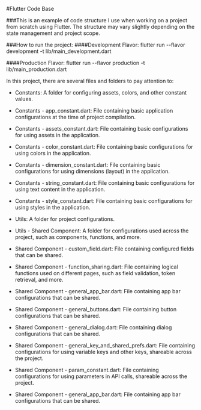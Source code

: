 #Flutter Code Base

###This is an example of code structure I use when working on a project from scratch using Flutter. The structure may vary slightly depending on the state management and project scope.

###How to run the project:
####Development Flavor:
flutter run --flavor development -t lib/main_development.dart

####Production Flavor:
flutter run --flavor production -t lib/main_production.dart

In this project, there are several files and folders to pay attention to:

* Constants: A folder for configuring assets, colors, and other constant values.

* Constants - app_constant.dart:
  File containing basic application configurations at the time of project compilation.

* Constants - assets_constant.dart:
  File containing basic configurations for using assets in the application.

* Constants - color_constant.dart:
  File containing basic configurations for using colors in the application.

* Constants - dimension_constant.dart:
  File containing basic configurations for using dimensions (layout) in the application.

* Constants - string_constant.dart:
  File containing basic configurations for using text content in the application.

* Constants - style_constant.dart:
  File containing basic configurations for using styles in the application.

* Utils: A folder for project configurations.

* Utils - Shared Component: A folder for configurations used across the project, such as components, functions, and more.

* Shared Component - custom_field.dart:
  File containing configured fields that can be shared.

* Shared Component - function_sharing.dart:
  File containing logical functions used on different pages, such as field validation, token retrieval, and more.

* Shared Component - general_app_bar.dart:
  File containing app bar configurations that can be shared.

* Shared Component - general_buttons.dart:
  File containing button configurations that can be shared.

* Shared Component - general_dialog.dart:
  File containing dialog configurations that can be shared.

* Shared Component - general_key_and_shared_prefs.dart:
  File containing configurations for using variable keys and other keys, shareable across the project.

* Shared Component - param_constant.dart:
  File containing configurations for using parameters in API calls, shareable across the project.

* Shared Component - general_app_bar.dart:
  File containing app bar configurations that can be shared.
